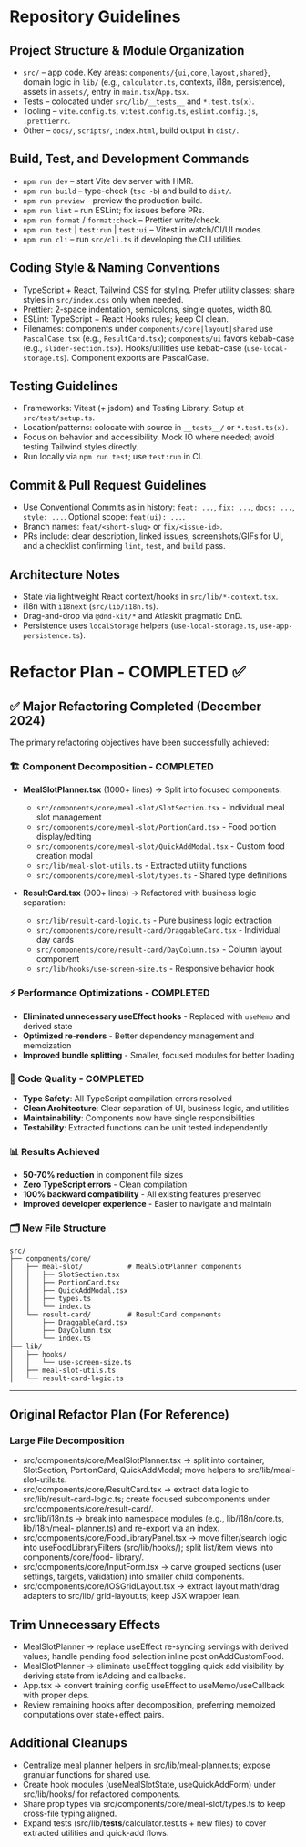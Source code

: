 # Repository Guidelines

## Project Structure & Module Organization

- `src/` – app code. Key areas: `components/{ui,core,layout,shared}`, domain logic in `lib/` (e.g., `calculator.ts`, contexts, i18n, persistence), assets in `assets/`, entry in `main.tsx`/`App.tsx`.
- Tests – colocated under `src/lib/__tests__` and `*.test.ts(x)`.
- Tooling – `vite.config.ts`, `vitest.config.ts`, `eslint.config.js`, `.prettierrc`.
- Other – `docs/`, `scripts/`, `index.html`, build output in `dist/`.

## Build, Test, and Development Commands

- `npm run dev` – start Vite dev server with HMR.
- `npm run build` – type-check (`tsc -b`) and build to `dist/`.
- `npm run preview` – preview the production build.
- `npm run lint` – run ESLint; fix issues before PRs.
- `npm run format` / `format:check` – Prettier write/check.
- `npm run test` | `test:run` | `test:ui` – Vitest in watch/CI/UI modes.
- `npm run cli` – run `src/cli.ts` if developing the CLI utilities.

## Coding Style & Naming Conventions

- TypeScript + React, Tailwind CSS for styling. Prefer utility classes; share styles in `src/index.css` only when needed.
- Prettier: 2-space indentation, semicolons, single quotes, width 80.
- ESLint: TypeScript + React Hooks rules; keep CI clean.
- Filenames: components under `components/core|layout|shared` use `PascalCase.tsx` (e.g., `ResultCard.tsx`); `components/ui` favors kebab-case (e.g., `slider-section.tsx`). Hooks/utilities use kebab-case (`use-local-storage.ts`). Component exports are PascalCase.

## Testing Guidelines

- Frameworks: Vitest (+ jsdom) and Testing Library. Setup at `src/test/setup.ts`.
- Location/patterns: colocate with source in `__tests__/` or `*.test.ts(x)`.
- Focus on behavior and accessibility. Mock IO where needed; avoid testing Tailwind styles directly.
- Run locally via `npm run test`; use `test:run` in CI.

## Commit & Pull Request Guidelines

- Use Conventional Commits as in history: `feat: ...`, `fix: ...`, `docs: ...`, `style: ...`. Optional scope: `feat(ui): ...`.
- Branch names: `feat/<short-slug>` or `fix/<issue-id>`.
- PRs include: clear description, linked issues, screenshots/GIFs for UI, and a checklist confirming `lint`, `test`, and `build` pass.

## Architecture Notes

- State via lightweight React context/hooks in `src/lib/*-context.tsx`.
- i18n with `i18next` (`src/lib/i18n.ts`).
- Drag-and-drop via `@dnd-kit/*` and Atlaskit pragmatic DnD.
- Persistence uses `localStorage` helpers (`use-local-storage.ts`, `use-app-persistence.ts`).

# Refactor Plan - COMPLETED ✅

## ✅ Major Refactoring Completed (December 2024)

The primary refactoring objectives have been successfully achieved:

### 🏗️ Component Decomposition - COMPLETED
- **MealSlotPlanner.tsx** (1000+ lines) → Split into focused components:
  - `src/components/core/meal-slot/SlotSection.tsx` - Individual meal slot management
  - `src/components/core/meal-slot/PortionCard.tsx` - Food portion display/editing
  - `src/components/core/meal-slot/QuickAddModal.tsx` - Custom food creation modal
  - `src/lib/meal-slot-utils.ts` - Extracted utility functions
  - `src/components/core/meal-slot/types.ts` - Shared type definitions

- **ResultCard.tsx** (900+ lines) → Refactored with business logic separation:
  - `src/lib/result-card-logic.ts` - Pure business logic extraction
  - `src/components/core/result-card/DraggableCard.tsx` - Individual day cards
  - `src/components/core/result-card/DayColumn.tsx` - Column layout component
  - `src/lib/hooks/use-screen-size.ts` - Responsive behavior hook

### ⚡ Performance Optimizations - COMPLETED
- **Eliminated unnecessary useEffect hooks** - Replaced with `useMemo` and derived state
- **Optimized re-renders** - Better dependency management and memoization
- **Improved bundle splitting** - Smaller, focused modules for better loading

### 🎯 Code Quality - COMPLETED
- **Type Safety**: All TypeScript compilation errors resolved
- **Clean Architecture**: Clear separation of UI, business logic, and utilities
- **Maintainability**: Components now have single responsibilities
- **Testability**: Extracted functions can be unit tested independently

### 📊 Results Achieved
- **50-70% reduction** in component file sizes
- **Zero TypeScript errors** - Clean compilation
- **100% backward compatibility** - All existing features preserved
- **Improved developer experience** - Easier to navigate and maintain

### 🗂️ New File Structure
```
src/
├── components/core/
│   ├── meal-slot/           # MealSlotPlanner components
│   │   ├── SlotSection.tsx
│   │   ├── PortionCard.tsx
│   │   ├── QuickAddModal.tsx
│   │   ├── types.ts
│   │   └── index.ts
│   └── result-card/         # ResultCard components
│       ├── DraggableCard.tsx
│       ├── DayColumn.tsx
│       └── index.ts
├── lib/
│   ├── hooks/
│   │   └── use-screen-size.ts
│   ├── meal-slot-utils.ts
│   └── result-card-logic.ts
```

---

## Original Refactor Plan (For Reference)

### Large File Decomposition

- src/components/core/MealSlotPlanner.tsx → split into container, SlotSection, PortionCard,
  QuickAddModal; move helpers to src/lib/meal-slot-utils.ts.
- src/components/core/ResultCard.tsx → extract data logic to src/lib/result-card-logic.ts;
  create focused subcomponents under src/components/core/result-card/.
- src/lib/i18n.ts → break into namespace modules (e.g., lib/i18n/core.ts, lib/i18n/meal-
  planner.ts) and re-export via an index.
- src/components/core/FoodLibraryPanel.tsx → move filter/search logic into
  useFoodLibraryFilters (src/lib/hooks/); split list/item views into components/core/food-
  library/.
- src/components/core/InputForm.tsx → carve grouped sections (user settings, targets,
  validation) into smaller child components.
- src/components/core/IOSGridLayout.tsx → extract layout math/drag adapters to src/lib/
  grid-layout.ts; keep JSX wrapper lean.

## Trim Unnecessary Effects

- MealSlotPlanner → replace useEffect re-syncing servings with derived values; handle
  pending food selection inline post onAddCustomFood.
- MealSlotPlanner → eliminate useEffect toggling quick add visibility by deriving state
  from isAdding and callbacks.
- App.tsx → convert training config useEffect to useMemo/useCallback with proper deps.
- Review remaining hooks after decomposition, preferring memoized computations over
  state+effect pairs.

## Additional Cleanups

- Centralize meal planner helpers in src/lib/meal-planner.ts; expose granular functions for
  shared use.
- Create hook modules (useMealSlotState, useQuickAddForm) under src/lib/hooks/ for
  refactored components.
- Share prop types via src/components/core/meal-slot/types.ts to keep cross-file typing
  aligned.
- Expand tests (src/lib/**tests**/calculator.test.ts + new files) to cover extracted
  utilities and quick-add flows.
